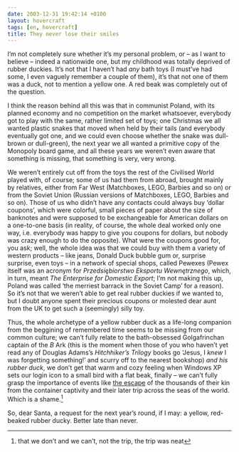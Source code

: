 ```yaml
---
date: 2003-12-31 19:42:14 +0100
layout: hovercraft
tags: [en, hovercraft]
title: They never lose their smiles
---
```


I’m not completely sure whether it’s my personal problem, or  – as I want to believe – indeed a nationwide one, but my childhood was totally deprived of rubber duckies. It’s not that I haven’t had _any_ bath toys (I must’ve had some, I even vaguely remember a couple of them), it’s that not one of them was a duck, not to mention a yellow one. A red beak was completely out of the question.

I think the reason behind all this was that in communist Poland, with its planned economy and no competition on the market whatsoever, everybody got to play with the same, rather limited set of toys; one Christmas we all wanted plastic snakes that moved when held by their tails (and everybody eventually got one, and we could even choose whether the snake was dull-brown or dull-green), the next year we all wanted a primitive copy of the Monopoly board game, and all these years we weren’t even aware that something is missing, that something is very, very wrong.

We weren’t entirely cut off from the toys the rest of the Civilised World played with, of course; some of us had them from abroad, brought mainly by relatives, either from Far West (Matchboxes, LEGO, Barbies and so on) or from the Soviet Union (Russian versions of Matchboxes, LEGO, Barbies and so on). Those of us who didn’t have any contacts could always buy ‘dollar coupons’, which were colorful, small pieces of paper about the size of banknotes and were supposed to be exchangeable for American dollars on a one-to-one basis (in reality, of course, the whole deal worked only one way, i.e. everybody was happy to give you coupons for dollars, but nobody was crazy enough to do the opposite). What were the coupons good for, you ask; well, the whole idea was that we could buy with them a variety of western products – like jeans, Donald Duck bubble gum or, surprise surprise, even toys – in a network of special shops, called Pewexes (Pewex itself was an acronym for <cite>Przedsiębiorstwo Eksportu Wewnętrznego</cite>, which, in turn, meant <cite>The Enterprise for Domestic Export</cite>; I’m not making this up, Poland was called ‘the merriest barrack in the Soviet Camp’ for a reason). So it’s not that we weren’t able to get real rubber duckies if we wanted to, but I doubt anyone spent their precious coupons or molested dear aunt from the UK to get such a (seemingly) silly toy.

Thus, the whole archetype of a yellow rubber duck as a life-long companion from the beggining of remembered time seems to be missing from our common culture; we can’t fully relate to the bath-obsessed Golgafrinchan captain of the <cite>B</cite> Ark (this is the moment when those of you who haven’t yet read any of Douglas Adams’s <cite>Hitchhiker’s Trilogy</cite> books go ‘Jesus, I _knew_ I was forgetting something!’ and scurry off to the nearest bookshop) _and his rubber duck_, we don’t get that warm and cozy feeling when Windows XP sets our login icon to a small bird with a flat beak, finally – we can’t fully grasp the importance of events like [the escape](http://news.bbc.co.uk/2/hi/americas/3060579.stm 'Ducks’ odyssey nears end') of the thousands of their kin from the container captivity and their later trip across the seas of the world. Which is a shame.[^1]

So, dear Santa, a request for the next year’s round, if I may: a yellow, red-beaked rubber ducky. Better late than never.

[^1]: that we don’t and we can’t, not the trip, the trip was neat
